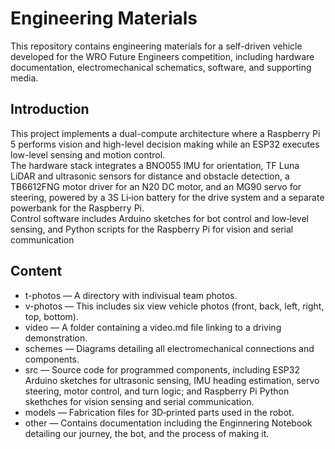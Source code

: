 # Engineering Materials

This repository contains engineering materials for a self-driven vehicle developed for the WRO Future Engineers competition, including hardware documentation, electromechanical schematics, software, and supporting media.

## Introduction

This project implements a dual-compute architecture where a Raspberry Pi 5 performs vision and high-level decision making while an ESP32 executes low-level sensing and motion control.  
The hardware stack integrates a BNO055 IMU for orientation, TF Luna LiDAR and ultrasonic sensors for distance and obstacle detection, a TB6612FNG motor driver for an N20 DC motor, and an MG90 servo for steering, powered by a 3S Li‑ion battery for the drive system and a separate powerbank for the Raspberry Pi.  
Control software includes Arduino sketches for bot control and low‑level sensing, and Python scripts for the Raspberry Pi for vision and serial communication

## Content

- t-photos — A directory with indivisual team photos.  
- v-photos — This includes six view vehicle photos (front, back, left, right, top, bottom).
- video — A folder containing a video.md file linking to a driving demonstration.
- schemes — Diagrams detailing all electromechanical connections and components.  
- src — Source code for programmed components, including ESP32 Arduino sketches for ultrasonic sensing, IMU heading estimation, servo steering, motor control, and turn logic; and Raspberry Pi Python skethches for vision sensing and serial communication. 
- models — Fabrication files for 3D‑printed parts used in the robot.
- other — Contains documentation including the Enginnering Notebook detailing our journey, the bot, and the process of making it.


